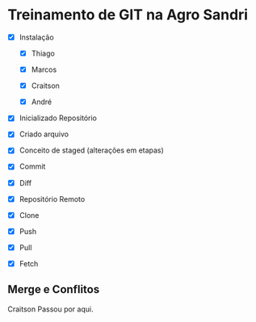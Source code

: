 # Treinamento de GIT na Agro Sandri

- [X] Instalação

    - [X] Thiago
    - [X] Marcos
    - [X] Craitson
    - [X] André


- [x] Inicializado Repositório
- [x] Criado arquivo
- [x] Conceito de staged (alterações em etapas)


- [X] Commit
- [x] Diff
- [x] Repositório Remoto
- [x] Clone
- [x] Push
- [x] Pull
- [x] Fetch

## Merge e Conflitos

Craitson Passou por aqui.